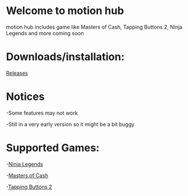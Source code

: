 # Welcome to motion hub
motion hub includes game like Masters of Cash, Tapping Buttons 2, Ninja Legends and more coming soon

# Downloads/installation:
[Releases](https://github.com/KDanHudds/Motion-Hub/releases)

# Notices
>
-Some features may not work
>
-Still in a very early version so it might be a bit buggy
>

# Supported Games:
>
-[Ninja Legends](https://www.roblox.com/games/3956818381/)
>
-[Masters of Cash](https://www.roblox.com/games/11421561769/)
>
-[Tapping Buttons 2](https://www.roblox.com/games/9309060400/)
>
